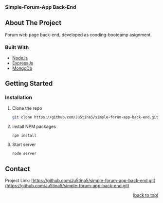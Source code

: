<div id="top"></div>

<!-- PROJECT LOGO -->
<br />
<div align="center">
  <h3 align="left">Simple-Forum-App Back-End</h3>
</div>

<!-- ABOUT THE PROJECT -->
## About The Project

Forum web page back-end, developed as cooding-bootcamp asignment.

### Built With


* [Node.js](https://nodejs.org/en/)
* [ExpressJs](https://expressjs.com/)
* [MongoDb](https://www.mongodb.com/)


<!-- GETTING STARTED -->
## Getting Started

### Installation

1. Clone the repo
   ```sh
   git clone https://github.com/Ju5tina5/simple-forum-app-back-end.git
   ```
3. Install NPM packages
   ```sh
   npm install
   ```
4. Start server
   ```js
   node server
   ```
   
<!-- CONTACT -->
## Contact

Project Link: [https://github.com/Ju5tina5/simple-forum-app-back-end.git](https://github.com/Ju5tina5/simple-forum-app-back-end.git)

<p align="right">(<a href="#top">back to top</a>)</p>
